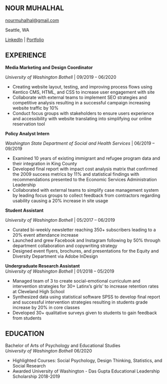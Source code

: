 ## NOUR MUHALHAL

nourmuhalhal@gmail.com

Seattle, WA

[LinkedIn](https://www.linkedin.com/in/nourmuhalhal/) | [Portfolio](https://sites.google.com/view/nourm-portfolio/projects)

## EXPERIENCE

**Media Marketing and Design Coordinator**  

_University of Washington Bothell_ |
09/2019 – 06/2020
- Creating website layout, testing, and improving process flows using Kentico CMS, HTML, and CSS to increase user engagement with site
- Collaborate with external teams to implement SEO strategies and competitive analysis resulting in a successful campaign increasing website traffic by 10%
- Conduct focus groups with stakeholders to ensure users experience and accessibility with website translating into simplifying our online reservation tool

**Policy Analyst Intern**  

_Washington State Department of Social and Health Services_ |
06/2019 – 09/2019 
- Examined 10 years of existing immigrant and refugee program data and their integration in King County
- Developed final report with impact cost analysis matrix that confirmed the 2009 success metrics by 11% and statistical findings with recommendations presented to the Economic Services Administration Leadership 
- Collaborated with external teams to simplify case management system by leading focus groups to collect feedback from contractors regarding usability causing a 20% increase in site usage

**Student Assistant**    

_University of Washington Bothell_ |
05/2017 – 06/2019                                                                                           
- Curated bi-weekly newsletter reaching 350+ subscribers leading to a 20% event attendance increase
- Launched and grew Facebook and Instagram following by 50% through department collaboration and copywriting strategy 
- Designed event flyers, brochures, and presentations for the Equity and Diversity Department via Adobe InDesign

**Undergraduate Research Assistant**                                                                                                                                                                                              
_University of Washington Bothell_ |
01/2018 – 05/2019
- Managed team of 3 to create social-emotional curriculum and intervention strategies for 30+ Latinx’s girls’ to increase retention rates at Cleveland High School 
- Synthesized data using statistical software SPSS to develop final report and successful intervention strategies resulting in students grade increase by 20% in core classes
- Developed 30+ qualitative surveys given to students to gain feedback from students 

## EDUCATION

Bachelor of Arts of Psychology and Educational Studies                                                                                      
_University of Washington Bothell_ 
06/2020 
- Highlighted Courses: Social Psychology, Design Thinking, Statistics, and Social Research
- Awarded University of Washington -  Das Gupta Educational Leadership Scholarship 2018-2019
